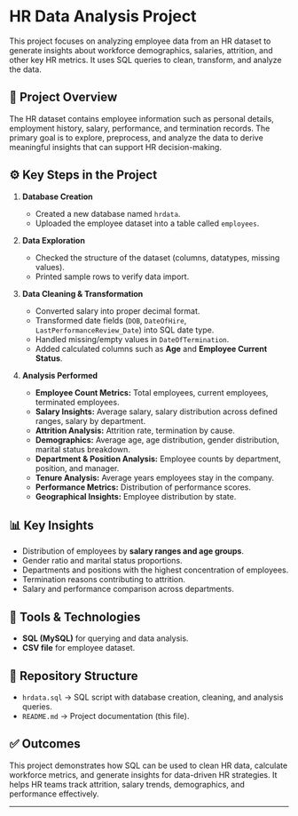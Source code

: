 
# HR Data Analysis Project

This project focuses on analyzing employee data from an HR dataset to generate insights about workforce demographics, salaries, attrition, and other key HR metrics. It uses SQL queries to clean, transform, and analyze the data.

## 📌 Project Overview

The HR dataset contains employee information such as personal details, employment history, salary, performance, and termination records. The primary goal is to explore, preprocess, and analyze the data to derive meaningful insights that can support HR decision-making.

## ⚙️ Key Steps in the Project

1. **Database Creation**

   * Created a new database named `hrdata`.
   * Uploaded the employee dataset into a table called `employees`.

2. **Data Exploration**

   * Checked the structure of the dataset (columns, datatypes, missing values).
   * Printed sample rows to verify data import.

3. **Data Cleaning & Transformation**

   * Converted salary into proper decimal format.
   * Transformed date fields (`DOB`, `DateOfHire`, `LastPerformanceReview_Date`) into SQL date type.
   * Handled missing/empty values in `DateOfTermination`.
   * Added calculated columns such as **Age** and **Employee Current Status**.

4. **Analysis Performed**

   * **Employee Count Metrics:** Total employees, current employees, terminated employees.
   * **Salary Insights:** Average salary, salary distribution across defined ranges, salary by department.
   * **Attrition Analysis:** Attrition rate, termination by cause.
   * **Demographics:** Average age, age distribution, gender distribution, marital status breakdown.
   * **Department & Position Analysis:** Employee counts by department, position, and manager.
   * **Tenure Analysis:** Average years employees stay in the company.
   * **Performance Metrics:** Distribution of performance scores.
   * **Geographical Insights:** Employee distribution by state.

## 📊 Key Insights

* Distribution of employees by **salary ranges and age groups**.
* Gender ratio and marital status proportions.
* Departments and positions with the highest concentration of employees.
* Termination reasons contributing to attrition.
* Salary and performance comparison across departments.

## 🚀 Tools & Technologies

* **SQL (MySQL)** for querying and data analysis.
* **CSV file** for employee dataset.

## 📂 Repository Structure

* `hrdata.sql` → SQL script with database creation, cleaning, and analysis queries.
* `README.md` → Project documentation (this file).

## ✅ Outcomes

This project demonstrates how SQL can be used to clean HR data, calculate workforce metrics, and generate insights for data-driven HR strategies. It helps HR teams track attrition, salary trends, demographics, and performance effectively.

---


